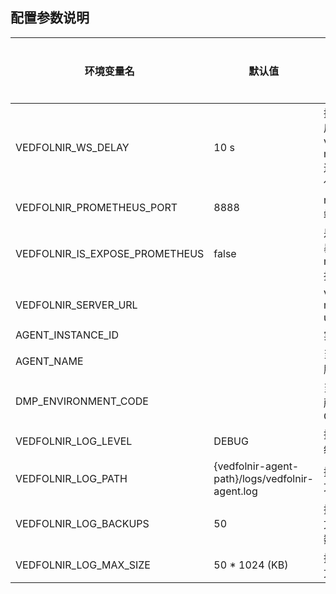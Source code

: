 ## 配置参数说明
|  环境变量名   | 默认值  |说明  | 是否必须  |
|  ----  | ----  |---- |----  |
| VEDFOLNIR_WS_DELAY  | 10 s | 探针启动后，与 vedfolnir-manager 连接初始化延迟  |否  |
| VEDFOLNIR_PROMETHEUS_PORT | 8888 | metrics 端口号  | 否  |
| VEDFOLNIR_IS_EXPOSE_PROMETHEUS  | false | 是否需要暴露 metrics 接口  | 否  |
| VEDFOLNIR_SERVER_URL  |  | vedfolnir-manager url | 是  |
| AGENT_INSTANCE_ID  |  | 实例 id  | 是  |
| AGENT_NAME  |  | 当前实例服务名  | 是  |
| DMP_ENVIRONMENT_CODE  |  | 当前实例所在环境 Code  | 是  |
| VEDFOLNIR_LOG_LEVEL  | DEBUG |  探针日志级别| 否  |
| VEDFOLNIR_LOG_PATH  | {vedfolnir-agent-path}/logs/vedfolnir-agent.log | 探针日志文件路径  | 否  |
| VEDFOLNIR_LOG_BACKUPS  | 50 | 探针日志文件保留数量  | 否  |
| VEDFOLNIR_LOG_MAX_SIZE  | 50 * 1024 (KB) | 探针日志文件大小  | 否  |
